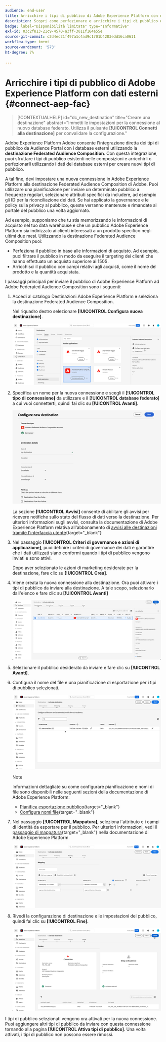 ```yaml
---
audience: end-user
title: Arricchire i tipi di pubblico di Adobe Experience Platform con dati esterni
description: Scopri come perfezionare e arricchire i tipi di pubblico di Adobe Experience Platform con i dati dei database federati utilizzando la destinazione Federated Audiences Composition.
badge: label="Disponibilità limitata" type="Informative"
exl-id: 03c2f813-21c9-4570-a3ff-3011f164a55e
source-git-commit: c2d4ec21f497a1c4ad9c1701b4283edd16ca0611
workflow-type: tm+mt
source-wordcount: '573'
ht-degree: 7%

---
```


# Arricchire i tipi di pubblico di Adobe Experience Platform con dati esterni {#connect-aep-fac}

>[!CONTEXTUALHELP]
>id="dc_new_destination"
>title="Creare una destinazione"
>abstract="Immetti le impostazioni per la connessione al nuovo database federato. Utilizza il pulsante **[!UICONTROL Connetti alla destinazione]** per convalidare la configurazione."

Adobe Experience Platform Adobe consente l&#39;integrazione diretta dei tipi di pubblico da Audience Portal con i database esterni utilizzando la **destinazione Federated Audience Composition**. Con questa integrazione, puoi sfruttare i tipi di pubblico esistenti nelle composizioni e arricchirli o perfezionarli utilizzando i dati dei database esterni per creare nuovi tipi di pubblico.

A tal fine, devi impostare una nuova connessione in Adobe Experience Platform alla destinazione Federated Audience Composition di Adobe. Puoi utilizzare una pianificazione per inviare un determinato pubblico a frequenze regolari, selezionare attributi specifici da includere, ad esempio gli ID per la riconciliazione dei dati. Se hai applicato la governance e le policy sulla privacy al pubblico, queste verranno mantenute e rimandate al portale del pubblico una volta aggiornato.

Ad esempio, supponiamo che tu stia memorizzando le informazioni di acquisto nel tuo data warehouse e che un pubblico Adobe Experience Platform sia indirizzato ai clienti interessati a un prodotto specifico negli ultimi due mesi. Utilizzando la destinazione Federated Audience Composition puoi:

* Perfeziona il pubblico in base alle informazioni di acquisto. Ad esempio, puoi filtrare il pubblico in modo da eseguire il targeting dei clienti che hanno effettuato un acquisto superiore ai 150$.
* Arricchisci il pubblico con campi relativi agli acquisti, come il nome del prodotto e la quantità acquistata.

I passaggi principali per inviare il pubblico di Adobe Experience Platform ad Adobe Federated Audience Composition sono i seguenti:

1. Accedi al catalogo Destinazioni Adobe Experience Platform e seleziona la destinazione Federated Audience Composition.

   Nel riquadro destro selezionare **[!UICONTROL Configura nuova destinazione]**.

   ![](assets/destination-new.png)

1. Specifica un nome per la nuova connessione e scegli il **[!UICONTROL tipo di connessione]** da utilizzare e il **[!UICONTROL database federato]** a cui vuoi connetterti, quindi fai clic su **[!UICONTROL Avanti]**.

   ![](assets/destination-configure.png)

   La sezione **[!UICONTROL Avvisi]** consente di abilitare gli avvisi per ricevere notifiche sullo stato del flusso di dati verso la destinazione. Per ulteriori informazioni sugli avvisi, consulta la documentazione di Adobe Experience Platform relativa all&#39;abbonamento di [avvisi alle destinazioni tramite l&#39;interfaccia utente](https://experienceleague.adobe.com/en/docs/experience-platform/destinations/ui/alerts){target="_blank"}

1. Nel passaggio **[!UICONTROL Criteri di governance e azioni di applicazione]**, puoi definire i criteri di governance dei dati e garantire che i dati utilizzati siano conformi quando i tipi di pubblico vengono inviati e sono attivi.

   Dopo aver selezionato le azioni di marketing desiderate per la destinazione, fare clic su **[!UICONTROL Crea]**.

1. Viene creata la nuova connessione alla destinazione. Ora puoi attivare i tipi di pubblico da inviare alla destinazione. A tale scopo, selezionarlo dall&#39;elenco e fare clic su **[!UICONTROL Avanti]**

   ![](assets/destination-activate.png)

1. Selezionare il pubblico desiderato da inviare e fare clic su **[!UICONTROL Avanti]**.

1. Configura il nome del file e una pianificazione di esportazione per i tipi di pubblico selezionati.

   ![](assets/destination-schedule.png)

   >[!NOTE]
   >
   >Informazioni dettagliate su come configurare pianificazione e nomi di file sono disponibili nelle seguenti sezioni della documentazione di Adobe Experience Platform:
   >
   >* [Pianifica esportazione pubblico](https://experienceleague.adobe.com/en/docs/experience-platform/destinations/ui/activate/activate-batch-profile-destinations#scheduling){target="_blank"}
   >* [Configura nomi file](https://experienceleague.adobe.com/en/docs/experience-platform/destinations/ui/activate/activate-batch-profile-destinations#configure-file-names){target="_blank"}

1. Nel passaggio **[!UICONTROL Mappatura]**, seleziona l&#39;attributo e i campi di identità da esportare per il pubblico. Per ulteriori informazioni, vedi il [passaggio di mappatura](https://experienceleague.adobe.com/en/docs/experience-platform/destinations/ui/activate/activate-batch-profile-destinations#mapping){target="_blank"} nella documentazione di Adobe Experience Platform.

   ![](assets/destination-attributes.png)

1. Rivedi la configurazione di destinazione e le impostazioni del pubblico, quindi fai clic su **[!UICONTROL Fine]**.

   ![](assets/destination-review.png)

I tipi di pubblico selezionati vengono ora attivati per la nuova connessione. Puoi aggiungere altri tipi di pubblico da inviare con questa connessione tornando alla pagina **[!UICONTROL Attiva tipi di pubblico]**. Una volta attivati, i tipi di pubblico non possono essere rimossi.
